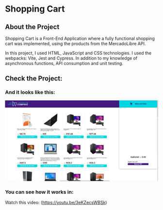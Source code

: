 # Shopping Cart
## About the Project

Shopping Cart is a Front-End Application where a fully functional shopping cart was implemented, using the products from the MercadoLibre API.

In this project, I used HTML, JavaScript and CSS technologies.
I used the webpacks: Vite, Jest and Cypress.
In addition to my knowledge of asynchronous functions, API consumption and unit testing.

## Check the Project:

### And it looks like this:

![shopping cart front end - how it looks](src/imgs/shoppingcart.png)

### You can see how it works in:

Watch this video: (https://youtu.be/3eKZecsWBSk)